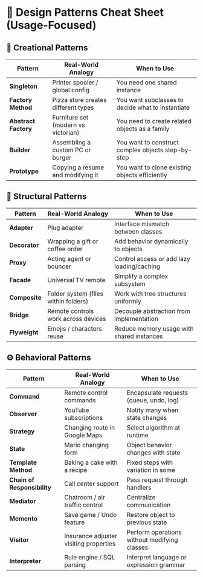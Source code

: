 # 📘 Design Patterns Cheat Sheet (Usage-Focused)

## 🧱 Creational Patterns

| Pattern            | Real-World Analogy                     | When to Use |
|--------------------|----------------------------------------|-------------|
| **Singleton**       | Printer spooler / global config        | You need one shared instance |
| **Factory Method**  | Pizza store creates different types    | You want subclasses to decide what to instantiate |
| **Abstract Factory**| Furniture set (modern vs victorian)   | You need to create related objects as a family |
| **Builder**         | Assembling a custom PC or burger       | You want to construct complex objects step-by-step |
| **Prototype**       | Copying a resume and modifying it      | You want to clone existing objects efficiently |

## 🔧 Structural Patterns

| Pattern            | Real-World Analogy                     | When to Use |
|--------------------|----------------------------------------|-------------|
| **Adapter**         | Plug adapter                          | Interface mismatch between classes |
| **Decorator**       | Wrapping a gift or coffee order        | Add behavior dynamically to objects |
| **Proxy**           | Acting agent or bouncer                | Control access or add lazy loading/caching |
| **Facade**          | Universal TV remote                    | Simplify a complex subsystem |
| **Composite**       | Folder system (files within folders)   | Work with tree structures uniformly |
| **Bridge**          | Remote controls work across devices    | Decouple abstraction from implementation |
| **Flyweight**       | Emojis / characters reuse              | Reduce memory usage with shared instances |

## ⚙️ Behavioral Patterns

| Pattern            | Real-World Analogy                     | When to Use |
|--------------------|----------------------------------------|-------------|
| **Command**         | Remote control commands                | Encapsulate requests (queue, undo, log) |
| **Observer**        | YouTube subscriptions                  | Notify many when state changes |
| **Strategy**        | Changing route in Google Maps          | Select algorithm at runtime |
| **State**           | Mario changing form                    | Object behavior changes with state |
| **Template Method** | Baking a cake with a recipe            | Fixed steps with variation in some |
| **Chain of Responsibility** | Call center support            | Pass request through handlers |
| **Mediator**        | Chatroom / air traffic control         | Centralize communication |
| **Memento**         | Save game / Undo feature               | Restore object to previous state |
| **Visitor**         | Insurance adjuster visiting properties | Perform operations without modifying classes |
| **Interpreter**     | Rule engine / SQL parsing              | Interpret language or expression grammar |

